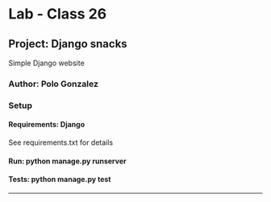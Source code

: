 # Lab - Class 26

## Project: Django snacks
Simple Django website

### Author: Polo Gonzalez

### Setup

#### Requirements: Django
See requirements.txt for details

#### Run: python manage.py runserver

#### Tests: python manage.py test

---
